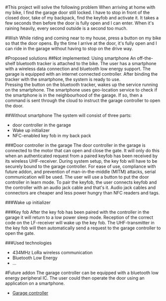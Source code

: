 #This project will solve the following problem
When arriving at home  with my bike, I find the garage door still locked.  I have to stop in front of the closed door, take of my backpack, find the keyfob and activate it.  It takes a few seconds then before the door is fully open and I can enter.  When it's raining heavily, every second outside is a second too much.

#Wish
While riding and coming near to my house, press a button on my bike so that the door opens.  By the time I arrive at the door, it's fully open and I can ride in the garage without having to stop on the drive way.

#Proposed solutions
##Not implemented: Using smartphone
An off-the-shelf bluetooth tracker is attached to the bike.  The user has a smartphone with a wireless data connection and bluetooth low energy support.  The garage is equipped with an internet connected controller.  After binding the tracker with the smartphone, the system is ready to use.  
Pressing the button on the bluetooth tracker, wakes up the service running on the smartphone.  The smartphone uses geo-location service to check if the smartphone is in the neighbourhood of the garage.  If so, then a command is sent through the cloud to instruct the garage controller to open the door.  

##Without smartphone
The system will consist of three parts:  

* door controller in the garage  
* Wake up initializer
* NFC-enabled key fob in my back pack  

###Door controller in the garage
The door controller in the garage is connected to the motor that can open and close the gate.  It will only do this when an authenticated request from a paired keyfob has been received by its wireless UHF-receiver.
During system setup, the key fob will have to be securely bound to the garage controller.  For ease of use, compliance with future addon, and prevention of man-in-the-middle (MITM) attacks, serial communication will be used.  The user will use a button to put the door controller in learn mode.  To pair the keyfob, the user connects keyfob and the controller with an audio jack cable and that's it.  Audio jack cables and connectors are cheaper and less power hungry than NFC readers and tags.

###Wake up initializer

###Key fob
After the key fob has been paired with the controller in the garage it will return to a low power sleep mode.  Reception of the correct code on the LF-receiver will wake up the key fob.  The UHF-transmitter in the key fob will then automatically send a request to the garage controller to open the gate.

###Used technologies
* 434MHz LoRa wireless communication
* Bluetooth Low Energy
* ...

#Future addon
The garage controller can be equipped with a bluetooth low energy peripheral IC.  The user could then operate the door using an application on a smartphone.  

* [Garage controller](../../wiki/Master:-garage-controller)
